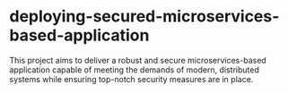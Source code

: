 # deploying-secured-microservices-based-application
This project aims to deliver a robust and secure microservices-based application capable of meeting the demands of modern, distributed systems while ensuring top-notch security measures are in place.
